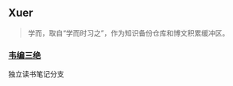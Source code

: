 ## Xuer

> 学而，取自“学而时习之”，作为知识备份仓库和博文积累缓冲区。

### [韦编三绝](https://github.com/yunxu-it/tree/booknote)

独立读书笔记分支

